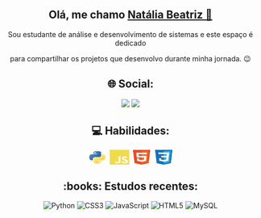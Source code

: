 
  <h2 align="center">
    Olá, me chamo 
    <a href="https://www.linkedin.com/in/nataliabsousa/">Natália Beatriz 👋</a>
  </h2>
  
  <p align="center">
    Sou estudante de análise e desenvolvimento de sistemas e este espaço é dedicado 
  <p align="center"> para compartilhar os projetos que desenvolvo durante minha jornada. 😉️</p>
  </p>
  
  <div align="center">
    
  <h2 align="center">🌐 Social:</h2>
    
  <a href = "mailto:natalia.bsousaa@gmail.com"><img src="https://img.shields.io/badge/-Gmail-%23333?style=for-the-badge&logo=gmail&logoColor=white" target="_blank"></a>
  <a href="https://www.linkedin.com/in/nataliabsousa" target="_blank"><img src="https://img.shields.io/badge/-LinkedIn-%230077B5?style=for-the-badge&logo=linkedin&logoColor=white" target="_blank"></a>
  </div>
  
 <h2 align="center">💻 Habilidades:</h2>
<div align="center" valign="top">
  <img align="center" alt="Nat-Python" height="30" width="40" src="https://raw.githubusercontent.com/devicons/devicon/master/icons/python/python-original.svg">
  <img align="center" alt="Nat-Js" height="30" width="40" src="https://raw.githubusercontent.com/devicons/devicon/master/icons/javascript/javascript-plain.svg">
  <img align="center" alt="Nat-HTML" height="30" width="40" src="https://raw.githubusercontent.com/devicons/devicon/master/icons/html5/html5-original.svg">
  <img align="center" alt="Nat-CSS" height="30" width="40" src="https://raw.githubusercontent.com/devicons/devicon/master/icons/css3/css3-original.svg">
</div>

<h2 align="center">:books: Estudos recentes:</h2>
<div align="center" valign="top">
  
![Python](https://img.shields.io/badge/Python-14354C?style=for-the-badge&logo=python&logoColor=white) ![CSS3](https://img.shields.io/badge/css3-%231572B6.svg?style=for-the-badge&logo=css3&logoColor=white) ![JavaScript](https://img.shields.io/badge/javascript-%23323330.svg?style=for-the-badge&logo=javascript&logoColor=%23F7DF1E) ![HTML5](https://img.shields.io/badge/html5-%23E34F26.svg?style=for-the-badge&logo=html5&logoColor=white)  ![MySQL](https://img.shields.io/badge/mysql-%2300f.svg?style=for-the-badge&logo=mysql&logoColor=white) 
</div>
